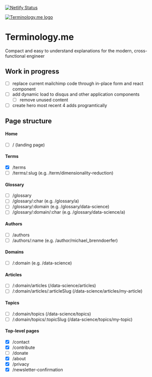 [![Netlify Status](https://api.netlify.com/api/v1/badges/ff02baee-522e-456e-a7fc-242739914b60/deploy-status)](https://app.netlify.com/sites/determined-fermat-3be022/deploys)

[![Terminology.me logo](https://terminology.me/logo.png)](https://terminology.me)

# Terminology.me

Compact and easy to understand explanations for the modern, cross-functional engineer

## Work in progress

- [ ] replace current mailchimp code through in-place form and react component
- [ ] add dynamic load to disqus and other application components
  - [ ] remove unused content
- [ ] create hero most recent 4 adds programtically

## Page structure

#### Home

- [ ] / (landing page)

#### Terms

- [x] /terms
- [ ] /terms/:slug (e.g. /term/dimensionality-reduction)

#### Glossary

- [ ] /glossary
- [ ] /glossary/:char (e.g. /glossary/a)
- [ ] /glossary/:domain (e.g. /glossary/data-science)
- [ ] /glossary/:domain/:char (e.g. /glossary/data-science/a)

#### Authors

- [ ] /authors
- [ ] /authors/:name (e.g. /author/michael_brenndoerfer)

#### Domains

- [ ] /:domain (e.g. /data-science)

#### Articles

- [ ] /:domain/articles (/data-science/articles)
- [ ] /:domain/articles/:articleSlug (/data-science/articles/my-article)

#### Topics

- [ ] /:domain/topics (/data-science/topics)
- [ ] /:domain/topics/:topicSlug (/data-science/topics/my-topic)

#### Top-level pages

- [x] /contact
- [x] /contribute
- [ ] /donate
- [x] /about
- [x] /privacy
- [x] /newsletter-confirmation
